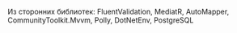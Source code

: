 Из сторонних библиотек: FluentValidation, MediatR, AutoMapper, CommunityToolkit.Mvvm, Polly, DotNetEnv, PostgreSQL